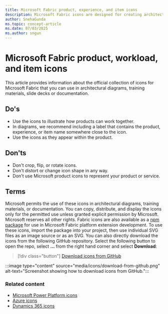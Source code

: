 ```yaml
---
title: Microsoft Fabric product, experience, and item icons
description: Microsoft Fabric icons are designed for creating architecture diagrams and illustrations, ensuring a consistent and professional appearance for your projects.
author: SnehaGunda
ms.topic: concept-article
ms.date: 07/03/2025
ms.author: sngun
---
```


# Microsoft Fabric product, workload, and item icons

This article provides information about the official collection of icons for Microsoft Fabric that you can use in architectural diagrams, training materials, slide decks or documentation.

## Do's

* Use the icons to illustrate how products can work together.
* In diagrams, we recommend including a label that contains the product, experience, or item name somewhere close to the icon.
* Use the icons as they appear within the product.

## Don'ts

* Don't crop, flip, or rotate icons.
* Don't distort or change icon shape in any way.
* Don't use Microsoft product icons to represent your product or service.

## Terms

Microsoft permits the use of these icons in architectural diagrams, training materials, or documentation. You can copy, distribute, and display the icons only for the permitted use unless granted explicit permission by Microsoft. Microsoft reserves all other rights. Fabric icons are also available as a [npm package](https://www.npmjs.com/package/@fabric-msft/svg-icons) for use in Microsoft Fabric platform extension development. To use these icons, import the package into your project, then use individual SVG files as an image source or as an SVG. You can also directly download the icons from the following GitHub repository. Select the following button to open the repo, select **...** from the right hand corner and select **Download**:

> [!div class="button"]
> [Download icons from GitHub](https://github.com/microsoft/fabric-samples/blob/main/docs-samples/Icons.zip)

:::image type="content" source="media/icons/download-from-github.png" alt-text="Screenshot showing how to download icons from GitHub.":::

### Related content

* [Microsoft Power Platform icons](/power-platform/guidance/icons)
* [Azure icons](/azure/architecture/icons)
* [Dynamics 365 icons](/dynamics365/get-started/icons)
